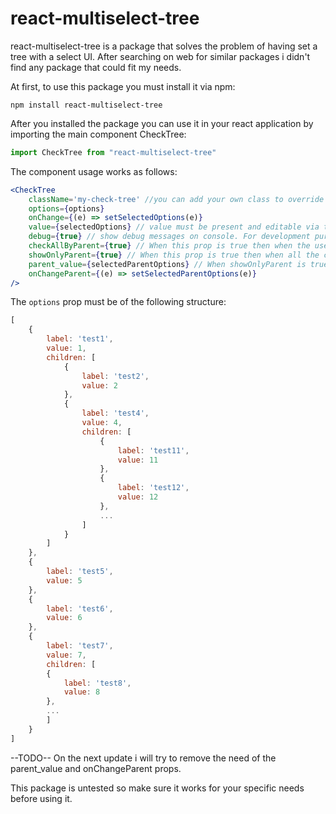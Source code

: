 ﻿# react-multiselect-tree

 react-multiselect-tree is a package that solves the problem of having set a tree with a select UI. After searching on web for similar packages i didn't find any package that could fit my needs.

 At first, to use this package you must install it via npm:

 ```
 npm install react-multiselect-tree
 ```

 After you installed the package you can use it in your react application by importing the main component CheckTree:

 ```js
 import CheckTree from "react-multiselect-tree"
 ```

The component usage works as follows:

```jsx
<CheckTree 
    className='my-check-tree' //you can add your own class to override default styles
    options={options} 
    onChange={(e) => setSelectedOptions(e)} 
    value={selectedOptions} // value must be present and editable via the onChange event
    debug={true} // show debug messages on console. For development purposes
    checkAllByParent={true} // When this prop is true then when the user checks the parent choice all the child choices are also get checked
    showOnlyParent={true} // When this prop is true then when all the children are checked the parent gets checked also and in the chosen list only the parent is showed
    parent_value={selectedParentOptions} // When showOnlyParent is true then you must declare a parent_value that is different from value because only parent choices are saved
    onChangeParent={(e) => setSelectedParentOptions(e)}
/>
```

The ```options``` prop must be of the following structure:

```js
[
    {
        label: 'test1',
        value: 1,
        children: [
            {
                label: 'test2',
                value: 2
            },
            {
                label: 'test4',
                value: 4,
                children: [
                    {
                        label: 'test11',
                        value: 11
                    },
                    {
                        label: 'test12',
                        value: 12
                    },
                    ...
                ]
            }
        ]
    },
    {
        label: 'test5',
        value: 5
    },
    {
        label: 'test6',
        value: 6
    },
    {
        label: 'test7',
        value: 7,
        children: [
        {
            label: 'test8',
            value: 8
        },
        ...
        ]
    }
]
```

--TODO--
On the next update i will try to remove the need of the parent_value and onChangeParent props.

This package is untested so make sure it works for your specific needs before using it.